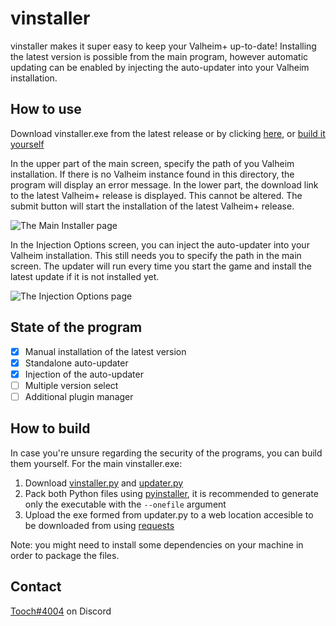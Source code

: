 # vinstaller

vinstaller makes it super easy to keep your Valheim+ up-to-date!
Installing the latest version is possible from the main program, however automatic updating can be enabled by injecting the auto-updater into your Valheim installation.

## How to use
Download vinstaller.exe from the latest release or by clicking [here](https://github.com/toooch/vinstaller/releases/latest/download/updater.exe), or [build it yourself](#how-to-build)

In the upper part of the main screen, specify the path of you Valheim installation. If there is no Valheim instance found in this directory, the program will display an error message.
In the lower part, the download link to the latest Valheim+ release is displayed. This cannot be altered.
The submit button will start the installation of the latest Valheim+ release.

![The Main Installer page](https://media.discordapp.net/attachments/629610955906744349/1055207142963023892/image.png)

In the Injection Options screen, you can inject the auto-updater into your Valheim installation. This still needs you to specify the path in the main screen. The updater will run every time you start the game and install the latest update if it is not installed yet.

![The Injection Options page](https://media.discordapp.net/attachments/629610955906744349/1055210493482119228/image.png)

## State of the program
- [x] Manual installation of the latest version
- [x] Standalone auto-updater
- [x] Injection of the auto-updater
- [ ] Multiple version select
- [ ] Additional plugin manager

## How to build
In case you're unsure regarding the security of the programs, you can build them yourself.
For the main vinstaller.exe:
1. Download [vinstaller.py](src/vinstaller.py) and [updater.py](src/updater.py)
2. Pack both Python files using [pyinstaller](https://pypi.org/project/pyinstaller/), it is recommended to generate only the executable with the `--onefile` argument
3. Upload the exe formed from updater.py to a web location accesible to be downloaded from using [requests](https://pypi.org/project/pyinstaller/)

Note: you might need to install some dependencies on your machine in order to package the files.

## Contact
[Tooch#4004](https://discordapp.com/users/424576199038337034/) on Discord
